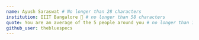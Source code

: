 ```yaml
---
name: Ayush Saraswat # No longer than 28 characters
institution: IIIT Bangalore 🚩 # no longer than 58 characters
quote: You are an average of the 5 people around you # no longer than 100 characters, avoid using quotes(") to guarantee the format remains the same.
github_user: thebluespecs
---
```


